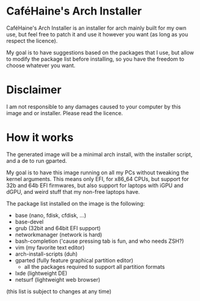 # CaféHaine's Arch Installer

CaféHaine's Arch Installer is an installer for arch mainly built for my own use,
but feel free to patch it and use it however you want (as long as you respect
the licence).

My goal is to have suggestions based on the packages that I use, but allow to
modify the package list before installing, so you have the freedom to choose
whatever you want.

# Disclaimer

I am not responsible to any damages caused to your computer by this image and or
installer. Please read the licence.

# How it works

The generated image will be a minimal arch install, with the installer script,
and a de to run gparted.

My goal is to have this image running on all my PCs without tweaking the kernel
arguments. This means only EFI, for x86\_64 CPUs, but support for 32b and 64b
EFI firmwares, but also support for laptops with iGPU and dGPU, and weird stuff
that my non-free laptops have.

The package list installed on the image is the following:

- base (nano, fdisk, cfdisk, …)
- base-devel
- grub (32bit and 64bit EFI support)
- networkmanager (network is hard)
- bash-completion ('cause pressing tab is fun, and who needs ZSH?)
- vim (my favorite text editor)
- arch-install-scripts (duh)
- gparted (fully feature graphical partition editor)
  - all the packages required to support all partition formats
- lxde (lightweight DE)
- netsurf (lightweight web browser)

(this list is subject to changes at any time)
